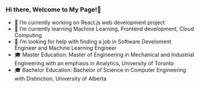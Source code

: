 ### Hi there, Welcome to My Page!👋


- 🔭 I’m currently working on React.js web development project
- 🌱 I’m currently learning Machine Learning, Frontend development, Cloud Computing
- 🤔 I’m looking for help with finding a job in Software Develoment Engineer and Machine Learning Engineer
- 🎓 Master Education: Master of Engineering in Mechanical and Industrial Engineering with an emphasis in Analytics, University of Toronto
- 🎓 Bachelor Education: Bachelor of Science in Computer Engineering with Distinction, University of Alberta
